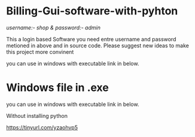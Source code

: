 # Billing-Gui-software-with-pyhton



*username:- shop
& password:- admin*












This a login based Software you need entre username and password metioned in above and in source code.
Please suggest new ideas to make this project more convinent







you can use in windows with executable link in below.



# Windows file in .exe 







you can use in windows with executable link in below.




Without installing python


https://tinyurl.com/yzaohvp5
